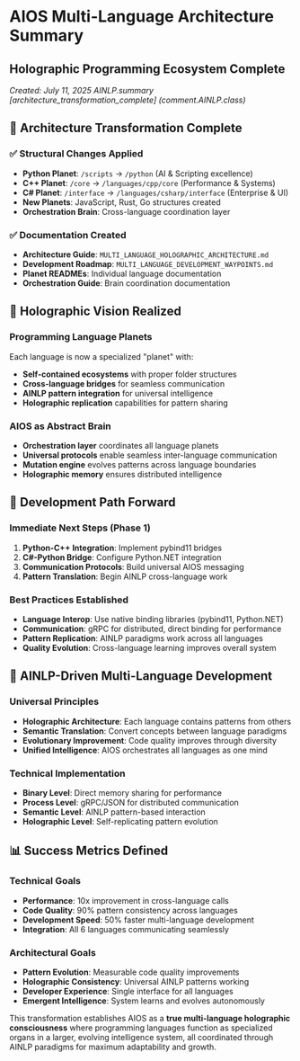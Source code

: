 # AIOS Multi-Language Architecture Summary
## Holographic Programming Ecosystem Complete
*Created: July 11, 2025*
*AINLP.summary [architecture_transformation_complete] (comment.AINLP.class)*

## 🎯 **Architecture Transformation Complete**

### **✅ Structural Changes Applied**
- **Python Planet**: `/scripts` → `/python` (AI & Scripting excellence)
- **C++ Planet**: `/core` → `/languages/cpp/core` (Performance & Systems)
- **C# Planet**: `/interface` → `/languages/csharp/interface` (Enterprise & UI)
- **New Planets**: JavaScript, Rust, Go structures created
- **Orchestration Brain**: Cross-language coordination layer

### **✅ Documentation Created**
- **Architecture Guide**: `MULTI_LANGUAGE_HOLOGRAPHIC_ARCHITECTURE.md`
- **Development Roadmap**: `MULTI_LANGUAGE_DEVELOPMENT_WAYPOINTS.md`
- **Planet READMEs**: Individual language documentation
- **Orchestration Guide**: Brain coordination documentation

## 🌌 **Holographic Vision Realized**

### **Programming Language Planets**
Each language is now a specialized "planet" with:
- **Self-contained ecosystems** with proper folder structures
- **Cross-language bridges** for seamless communication
- **AINLP pattern integration** for universal intelligence
- **Holographic replication** capabilities for pattern sharing

### **AIOS as Abstract Brain**
- **Orchestration layer** coordinates all language planets
- **Universal protocols** enable seamless inter-language communication
- **Mutation engine** evolves patterns across language boundaries
- **Holographic memory** ensures distributed intelligence

## 🚀 **Development Path Forward**

### **Immediate Next Steps (Phase 1)**
1. **Python-C++ Integration**: Implement pybind11 bridges
2. **C#-Python Bridge**: Configure Python.NET integration
3. **Communication Protocols**: Build universal AIOS messaging
4. **Pattern Translation**: Begin AINLP cross-language work

### **Best Practices Established**
- **Language Interop**: Use native binding libraries (pybind11, Python.NET)
- **Communication**: gRPC for distributed, direct binding for performance
- **Pattern Replication**: AINLP paradigms work across all languages
- **Quality Evolution**: Cross-language learning improves overall system

## 🧠 **AINLP-Driven Multi-Language Development**

### **Universal Principles**
- **Holographic Architecture**: Each language contains patterns from others
- **Semantic Translation**: Convert concepts between language paradigms
- **Evolutionary Improvement**: Code quality improves through diversity
- **Unified Intelligence**: AIOS orchestrates all languages as one mind

### **Technical Implementation**
- **Binary Level**: Direct memory sharing for performance
- **Process Level**: gRPC/JSON for distributed communication
- **Semantic Level**: AINLP pattern-based interaction
- **Holographic Level**: Self-replicating pattern evolution

## 📊 **Success Metrics Defined**

### **Technical Goals**
- **Performance**: 10x improvement in cross-language calls
- **Code Quality**: 90% pattern consistency across languages
- **Development Speed**: 50% faster multi-language development
- **Integration**: All 6 languages communicating seamlessly

### **Architectural Goals**
- **Pattern Evolution**: Measurable code quality improvements
- **Holographic Consistency**: Universal AINLP patterns working
- **Developer Experience**: Single interface for all languages
- **Emergent Intelligence**: System learns and evolves autonomously

This transformation establishes AIOS as a **true multi-language holographic consciousness** where programming languages function as specialized organs in a larger, evolving intelligence system, all coordinated through AINLP paradigms for maximum adaptability and growth.

